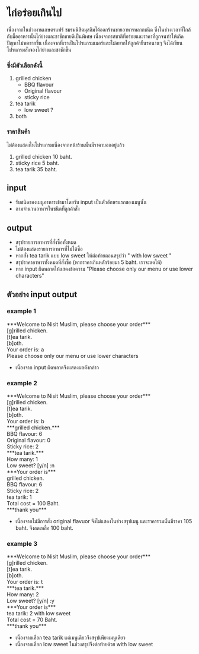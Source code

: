 # ไก่อร่อยเกินไป
เนื่องจากในช่วงงานเกษตรแฟร์ ชมรมนิสิตมุสลิมได้ออกร้านขายอาหารหลากชนิด ซึ่งในช่วงเวลาที่ใกล้กับมื้ออาหารนั้นไก่ย่างและชาชักขายดีเป็นพิเศษ เนื่องจากรสชาติที่อร่อยและราคาที่ถูกจนทำให้เกิดปัญหาไม่พอขายขึ้น เนื่องจากที่เราเป็นโปรแกรมเมอร์และไม่อยากให้ลูกค้ายืนรอนานๆ จึงได้เขียนโปรแกรมสั่งจองไก่ย่างและชาชักขึ้น  
### ซึ่งมีตัวเลือกดังนี้  
1. grilled chicken  
    * BBQ flavour
    * Original flavour
    * sticky rice
2. tea tarik
    * low sweet ?
3. both  
### ราคาสินค้า
ไม่ต้องแสดงในโปรแกรมเนื่องจากหน้าร้านนั้นมีราคาบอกอยู่แล้ว
1. grilled chicken 10 baht.
2. sticky rice 5 baht.
3. tea tarik 35 baht.

  
## input
* รับชนิดของเมนูอาหารเข้ามาโดยรับ input เป็นตัวอักษรแรกของเมนูนั้น
* ถามจำนวนอาหารในชนิดที่ลูกค้าสั่ง
## output
* สรุปรายการอาหารที่สั่งซื้อทั้งหมด
* ไม่ต้องแสดงรายการอาหารที่ไม่ได้ซื้อ
* หากสั่ง tea tarik แบบ low sweet ให้ต่อท้ายตอนสรุปว่า " with low sweet "
* สรุปราคาอาหารทั้งหมดที่สั่งซื้อ (หากราคาเกินหลักร้อยมา 5 baht. เราจะลดให้)
* หาก input ผิดพลาดให้แสดงข้อความ "Please choose only our menu or use lower characters"
  
## ตัวอย่าง input output
### example 1
\*\*\*Welcome to Nisit Muslim, please choose your order***  
[g]rilled chicken.   
[t]ea tarik.  
[b]oth.  
Your order is: a  
Please choose only our menu or use lower characters  
* เนื่องจาก input ผิดพลาดจึงแสดงผลดังกล่าว
  
### example 2
\*\*\*Welcome to Nisit Muslim, please choose your order***  
[g]rilled chicken.  
[t]ea tarik.  
[b]oth.  
Your order is: b  
\*\*\*grilled chicken.***  
BBQ flavour: 6  
Original flavour: 0  
Sticky rice: 2   
\*\*\*tea tarik.***  
How many: 1  
Low sweet? [y/n] :n  
\*\*\*Your order is***  
grilled chicken.  
BBQ flavour: 6  
Sticky rice: 2  
tea tarik: 1    
Total cost = 100 Baht.  
\*\*\*thank you***  
* เนื่องจากไม่มีการสั่ง original flavuor จึงไม่แสดงในช่วงสรุปเมนู และราคารวมนั้นมีราคา 105 baht. จึงลดเหลื่อ 100 baht.

### example 3
\*\*\*Welcome to Nisit Muslim, please choose your order***  
[g]rilled chicken.  
[t]ea tarik.  
[b]oth.  
Your order is: t  
\*\*\*tea tarik.***  
How many: 2  
Low sweet? [y/n] :y  
\*\*\*Your order is***  
tea tarik: 2 with low sweet  
Total cost = 70 Baht.  
\*\*\*thank you***  
* เนื่องจากเลือก tea tarik แค่เมนูเดียวจึงสรุปเพียงเมนูเดียว
* เนื่องจากเลือก low sweet ในช่วงสรุปจึงต่อท้ายด้วย with low sweet

